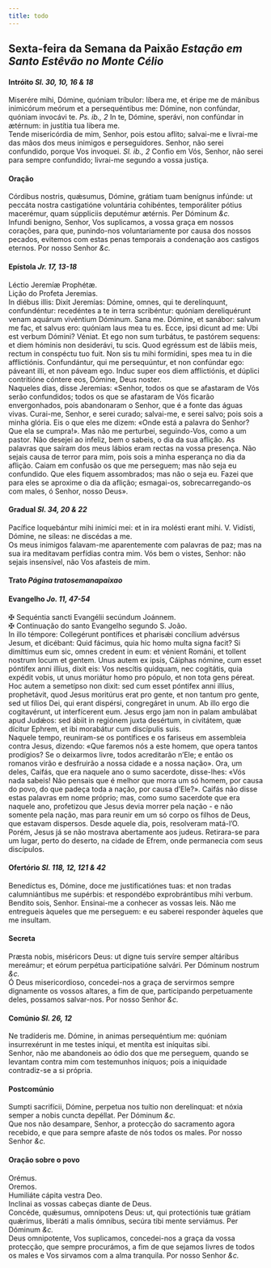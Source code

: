 ```yaml
---
title: todo
---
```

<h2 class="text-center">Sexta-feira da Semana da Paixão <em>Estação em Santo Estêvão no Monte Célio</em></h2>

<h4 class="text-center">Intróito <em>Sl. 30, 10, 16 & 18</em></h4>
<div class="container-fluid">
<div class="row">
<div class="dropcap text-justify">
Miserére mihi, Dómine, quóniam tríbulor: líbera me, et éripe me de mánibus inimicórum meórum et a persequéntibus me: Dómine, non confúndar, quóniam invocávi te. <em>Ps. ib., 2</em> In te, Dómine, sperávi, non confúndar in ætérnum: in justítia tua libera me.
</div>
<div class="dropcap text-justify">
Tende misericórdia de mim, Senhor, pois estou aflito; salvai-me e livrai-me das mãos dos meus inimigos e perseguidores. Senhor, não serei confundido, porque Vos invoquei. <em>Sl. ib., 2</em> Confio em Vós, Senhor, não serei para sempre confundido; livrai-me segundo a vossa justiça.
</div>
</div>
</div>

<h4 class="text-center">Oração</h4>
<div class="container-fluid">
<div class="row">
<div class="dropcap text-justify">
Córdibus nostris, quǽsumus, Dómine, grátiam tuam benígnus infúnde: ut peccáta nostra castigatióne voluntária cohibéntes, temporáliter pótius macerémur, quam súppliciis deputémur ætérnis. Per Dóminum <em>&c.</em>
</div>
<div class="dropcap text-justify">
Infundi benigno, Senhor, Vos suplicamos, a vossa graça em nossos corações, para que, punindo-nos voluntariamente por causa dos nossos pecados, evitemos com estas penas temporais a condenação aos castigos eternos. Por nosso Senhor <em>&c.</em>
</div>
</div>
</div>

<h4 class="text-center">Epístola <em>Jr. 17, 13-18</em></h4>
<div class="container-fluid">
<div class="row">
<div class="text-justify">
Léctio Jeremíæ Prophétæ.
</div>
<div class="text-justify">
Lição do Profeta Jeremias.
</div>
<div class="dropcap text-justify">
In diébus illis: Dixit Jeremías: Dómine, omnes, qui te derelínquunt, confundéntur: recedéntes a te in terra scribéntur: quóniam dereliquérunt venam aquárum vivéntium Dóminum. Sana me. Dómine, et sanábor: salvum me fac, et salvus ero: quóniam laus mea tu es. Ecce, ipsi dicunt ad me: Ubi est verbum Dómini? Véniat. Et ego non sum turbátus, te pastórem sequens: et diem hóminis non desiderávi, tu scis. Quod egréssum est de lábiis meis, rectum in conspéctu tuo fuit. Non sis tu mihi formídini, spes mea tu in die afflictiónis. Confundántur, qui me persequúntur, et non confúndar ego: páveant illi, et non páveam ego. Induc super eos diem afflictiónis, et dúplici contritióne cóntere eos, Dómine, Deus noster.
</div>
<div class="dropcap text-justify">
Naqueles dias, disse Jeremias: «Senhor, todos os que se afastaram de Vós serão confundidos; todos os que se afastaram de Vós ficarão envergonhados, pois abandonaram o Senhor, que é a fonte das águas vivas. Curai-me, Senhor, e serei curado; salvai-me, e serei salvo; pois sois a minha glória. Eis o que eles me dizem: «Onde está a palavra do Senhor? Que ela se cumpra!». Mas não me perturbei, seguindo-Vos, como a um pastor. Não desejei ao infeliz, bem o sabeis, o dia da sua aflição. As palavras que saíram dos meus lábios eram rectas na vossa presença. Não sejais causa de terror para mim, pois sois a minha esperança no dia da aflição. Caiam em confusão os que me perseguem; mas não seja eu confundido. Que eles fiquem assombrados; mas não o seja eu. Fazei que para eles se aproxime o dia da aflição; esmagai-os, sobrecarregando-os com males, ó Senhor, nosso Deus».
</div>
</div>
</div>

<h4 class="text-center">Gradual <em>Sl. 34, 20 & 22</em></h4>
<div class="container-fluid">
<div class="row">
<div class="dropcap text-justify">
Pacífice loquebántur mihi inimíci mei: et in ira molésti erant mihi. V. Vidísti, Dómine, ne síleas: ne discédas a me.
</div>
<div class="dropcap text-justify">
Os meus inimigos falavam-me aparentemente com palavras de paz; mas na sua ira meditavam perfídias contra mim. Vós bem o vistes, Senhor: não sejais insensível, não Vos afasteis de mim.
</div>
</div>
</div>

<h4 class="text-center">Trato <em>Página tratosemanapaixao</em></h4>

<h4 class="text-center">Evangelho <em>Jo. 11, 47-54</em></h4>
<div class="container-fluid">
<div class="row">
<div class="text-justify">
<span class="text-danger">&#10016;</span> Sequéntia sancti Evangélii secúndum Joánnem.
</div>
<div class="text-justify">
<span class="text-danger">&#10016;</span> Continuação do santo Evangelho segundo S. João.
</div>
<div class="dropcap text-justify">
In illo témpore: Collegérunt pontífices et pharisǽi concílium advérsus Jesum, et dicébant: Quid fácimus, quia hic homo multa signa facit? Si dimíttimus eum sic, omnes credent in eum: et vénient Románi, et tollent nostrum locum et gentem. Unus autem ex ipsis, Cáiphas nómine, cum esset póntifex anni illíus, dixit eis: Vos nescítis quidquam, nec cogitátis, quia expédit vobis, ut unus moriátur homo pro pópulo, et non tota gens péreat. Hoc autem a semetípso non dixit: sed cum esset póntifex anni illíus, prophetávit, quod Jesus moritúrus erat pro gente, et non tantum pro gente, sed ut fílios Dei, qui erant dispérsi, congregáret in unum. Ab illo ergo die cogitavérunt, ut interfícerent eum. Jesus ergo jam non in palam ambulábat apud Judǽos: sed ábiit in regiónem juxta desértum, in civitátem, quæ dícitur Ephrem, et ibi morabátur cum discípulis suis.
</div>
<div class="dropcap text-justify">
Naquele tempo, reuniram-se os pontífices e os fariseus em assembleia contra Jesus, dizendo: «Que faremos nós a este homem, que opera tantos prodígios? Se o deixarmos livre, todos acreditarão n’Ele; e então os romanos virão e desfruirão a nossa cidade e a nossa nação». Ora, um deles, Caifás, que era naquele ano o sumo sacerdote, disse-lhes: «Vós nada sabeis! Não pensais que é melhor que morra um só homem, por causa do povo, do que padeça toda a nação, por causa d’Ele?». Caifás não disse estas palavras em nome próprio; mas, como sumo sacerdote que era naquele ano, profetizou que Jesus devia morrer pela nação - e não somente pela nação, mas para reunir em um só corpo os filhos de Deus, que estavam dispersos. Desde aquele dia, pois, resolveram matá-l’O. Porém, Jesus já se não mostrava abertamente aos judeus. Retirara-se para um lugar, perto do deserto, na cidade de Efrem, onde permanecia com seus discípulos.
</div>
</div>
</div>

<h4 class="text-center">Ofertório <em>Sl. 118, 12, 121 & 42</em></h4>
<div class="container-fluid">
<div class="row">
<div class="dropcap text-justify">
Benedíctus es, Dómine, doce me justificatiónes tuas: et non tradas calumniántibus me supérbis: et respondébo exprobrántibus mihi verbum.
</div>
<div class="dropcap text-justify">
Bendito sois, Senhor. Ensinai-me a conhecer as vossas leis. Não me entregueis àqueles que me perseguem: e eu saberei responder àqueles que me insultam.
</div>
</div>
</div>

<h4 class="text-center">Secreta</h4>
<div class="container-fluid">
<div class="row">
<div class="dropcap text-justify">
Præsta nobis, miséricors Deus: ut digne tuis servíre semper altáribus mereámur; et eórum perpétua participatióne salvári. Per Dóminum nostrum <em>&c.</em>
</div>
<div class="dropcap text-justify">
Ó Deus misericordioso, concedei-nos a graça de servirmos sempre dignamente os vossos altares, a fim de que, participando perpetuamente deles, possamos salvar-nos. Por nosso Senhor <em>&c.</em>
</div>
</div>
</div>

<h4 class="text-center">Comúnio <em>Sl. 26, 12</em></h4>
<div class="container-fluid">
<div class="row">
<div class="dropcap text-justify">
Ne tradíderis me. Dómine, in animas persequéntium me: quóniam insurrexérunt in me testes iníqui, et mentíta est iníquitas sibi.
</div>
<div class="dropcap text-justify">
Senhor, não me abandoneis ao ódio dos que me perseguem, quando se levantam contra mim com testemunhos iníquos; pois a iniquidade contradiz-se a si própria.
</div>
</div>
</div>

<h4 class="text-center">Postcomúnio</h4>
<div class="container-fluid">
<div class="row">
<div class="dropcap text-justify">
Sumpti sacrifícii, Dómine, perpetua nos tuítio non derelínquat: et nóxia semper a nobis cuncta depéllat. Per Dóminum <em>&c.</em>
</div>
<div class="dropcap text-justify">
Que nos não desampare, Senhor, a protecção do sacramento agora recebido, e que para sempre afaste de nós todos os males. Por nosso Senhor <em>&c.</em>
</div>
</div>
</div>

<h4 class="text-center">Oração sobre o povo</h4>
<div class="container-fluid">
<div class="row">
<div class="text-danger text-center"> Orémus.</div>
<div class="text-danger text-center"> Oremos.</div>
<div class="text-justify">
Humiliáte cápita vestra Deo.
</div>
<div class="text-justify">
Inclinai as vossas cabeças diante de Deus.
</div>
<div class="text-justify">
Concéde, quǽsumus, omnípotens Deus: ut, qui protectiónis tuæ grátiam quǽrimus, liberáti a malis ómnibus, secúra tibi mente serviámus. Per Dóminum <em>&c.</em>
</div>
<div class="text-justify">
Deus omnipotente, Vos suplicamos, concedei-nos a graça da vossa protecção, que sempre procurámos, a fim de que sejamos livres de todos os males e Vos sirvamos com a alma tranquila. Por nosso Senhor <em>&c.</em>
</div>
</d